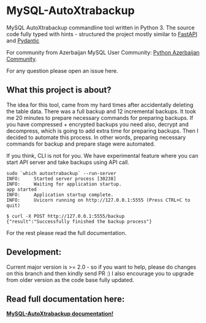 MySQL-AutoXtrabackup
====================

MySQL AutoXtrabackup commandline tool written in Python 3.
The source code fully typed with hints - structured the project mostly similar to
[FastAPI](https://fastapi.tiangolo.com/) and [Pydantic](https://github.com/samuelcolvin/pydantic)

For community from Azerbaijan MySQL User Community: [Python Azerbaijan Community](https://www.facebook.com/groups/python.az).

For any question please open an issue here.

What this project is about?
---------------------------

The idea for this tool, came from my hard times after accidentally
deleting the table data.
There was a full backup and 12 incremental backups.
It took me 20 minutes to prepare necessary commands for preparing
backups. If you have compressed + encrypted backups you need also,
decrypt and decompress, which is going to add extra time for preparing
backups. Then I decided to automate this process. In other words,
preparing necessary commands for backup and prepare stage were
automated.

If you think, CLI is not for you. We have experimental feature where you can start API server 
and take backups using API call.

```
sudo `which autoxtrabackup` --run-server
INFO:     Started server process [30238]
INFO:     Waiting for application startup.
app started
INFO:     Application startup complete.
INFO:     Uvicorn running on http://127.0.0.1:5555 (Press CTRL+C to quit)
```

```
$ curl -X POST http://127.0.0.1:5555/backup
{"result":"Successfully finished the backup process"}
```

For the rest please read the full documentation.

Development:
-------------------

Current major version is >= 2.0 - so if you want to help, please do changes on this branch and then kindly send PR :)
I also encourage you to upgrade from older version as the code base fully updated.

Read full documentation here:
----------------------------------------------

[**MySQL-AutoXtrabackup documentation!**](https://autoxtrabackup.azepug.az/)
